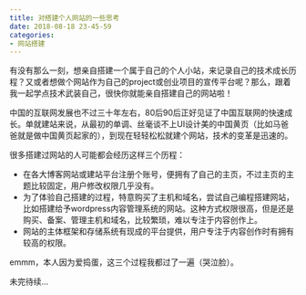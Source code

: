```yaml
---
title: 对搭建个人网站的一些思考
date: 2018-08-18 23-45-59
categories:
- 网站搭建
---
```




有没有那么一刻，想亲自搭建一个属于自己的个人小站，来记录自己的技术成长历程？又或者想做个网站作为自己的project或创业项目的宣传平台呢？那么，跟着我一起学点技术武装自己，很快你就能亲自搭建自己的网站啦！

中国的互联网发展也不过三十年左右，80后90后正好见证了中国互联网的快速成长。单就建站来说，从最初的单调、丝毫谈不上UI设计美的中国黄页（比如马爸爸就是做中国黄页起家的），到现在轻轻松松就建个网站，技术的变革是迅速的。

很多搭建过网站的人可能都会经历这样三个历程：

- 在各大博客网站或建站平台注册个账号，便拥有了自己的主页，不过主页的主题比较固定，用户修改权限几乎没有。
- 为了体验自己搭建的过程，特意购买了主机和域名，尝试自己编程搭建网站，比如搭建给予wordpress内容管理系统的网站。这种方式权限很高，但是还是购买、备案、管理主机和域名，比较繁琐，难以专注于内容创作上。
- 网站的主体框架和存储系统有现成的平台提供，用户专注于内容创作时有拥有较高的权限。

emmm，本人因为爱捣蛋，这三个过程我都过了一遍（哭泣脸）。



未完待续...
